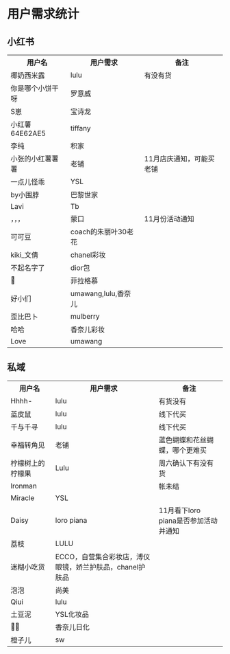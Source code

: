 # 用户需求统计

## 小红书

<table>
    <tr>
        <th>用户名</th>
        <th>用户需求</th>
        <th>备注</th>
    </tr>
    <tr>
        <td>椰奶西米露</td>
        <td>lulu</td>
        <td>有没有货</td>
    </tr>
    <tr>
        <td>你是哪个小饼干呀</td>
        <td>罗意威</td>
        <td></td>
    </tr>
    <tr>
        <td>S崽</td>
        <td>宝诗龙</td>
        <td></td>
    </tr>
    <tr>
        <td>小红薯64E62AE5</td>
        <td>tiffany</td>
        <td></td>
    </tr>
    <tr>
        <td>李纯</td>
        <td>积家</td>
        <td></td>
    </tr>
    <tr>
        <td>小张的小红薯薯薯</td>
        <td>老铺</td>
        <td>11月店庆通知，可能买老铺</td>
    </tr>
    <tr>
        <td>一点儿怪乖</td>
        <td>YSL</td>
        <td></td>
    </tr>
    <tr>
        <td>by小围脖</td>
        <td>巴黎世家</td>
        <td></td>
    </tr>
    <tr>
        <td>Lavi</td>
        <td>Tb</td>
        <td></td>
    </tr>
    <tr>
        <td>，，，</td>
        <td>蒙口</td>
        <td>11月份活动通知</td>
    </tr>
    <tr>
        <td>可可豆</td>
        <td>coach的朱丽叶30老花</td>
        <td></td>
    </tr>
    <tr>
        <td>kiki_文倩</td>
        <td>chanel彩妆</td>
        <td></td>
    </tr>
    <tr>
        <td>不起名字了</td>
        <td>dior包</td>
        <td></td>
    </tr>
    <tr>
        <td>🦋</td>
        <td>菲拉格慕</td>
        <td></td>
    </tr>
    <tr>
        <td>好小们</td>
        <td>umawang,lulu,香奈儿</td>
        <td></td>
    </tr>
    <tr>
        <td>歪比巴卜</td>
        <td>mulberry</td>
        <td></td>
    </tr>
    <tr>
        <td>哈哈</td>
        <td>香奈儿彩妆</td>
        <td></td>
    </tr>
    <tr>
        <td>Love</td>
        <td>umawang</td>
        <td></td>
    </tr>
</table>

## 私域

<table>
    <tr>
        <th>用户名</th>
        <th>用户需求</th>
        <th>备注</th>
    </tr>
    <tr>
        <td>Hhhh-</td>
        <td>lulu</td>
        <td>有货没有</td>
    </tr>
    <tr>
        <td>蓝皮鼠</td>
        <td>lulu</td>
        <td>线下代买</td>
    </tr>
    <tr>
        <td>千与千寻</td>
        <td>lulu</td>
        <td>线下代买</td>
    </tr>
    <tr>
        <td>幸福转角见</td>
        <td>老铺</td>
        <td>蓝色蝴蝶和花丝蝴蝶，哪个更难买</td>
    </tr>
    <tr>
        <td>柠檬树上的柠檬果</td>
        <td>Lulu</td>
        <td>周六确认下有没有货</td>
    </tr>
    <tr>
        <td>lronman</td>
        <td></td>
        <td>帐未结</td>
    </tr>
    <tr>
        <td>Miracle</td>
        <td>YSL</td>
        <td></td>
    </tr>
    <tr>
        <td>Daisy</td>
        <td>loro piana</td>
        <td>11月看下loro piana是否参加活动并通知</td>
    </tr>
    <tr>
        <td>荔枝</td>
        <td>LULU</td>
        <td></td>
    </tr>
    <tr>
        <td>迷糊小吃货</td>
        <td>ECCO，自营集合彩妆店，溥仪眼镜，娇兰护肤品，chanel护肤品</td>
        <td></td>
    </tr>
    <tr>
        <td>泡泡</td>
        <td>尚美</td>
        <td></td>
    </tr>
    <tr>
        <td>Qiui</td>
        <td>lulu</td>
        <td></td>
    </tr>
    <tr>
        <td>土豆泥</td>
        <td>YSL化妆品</td>
        <td></td>
    </tr>
    <tr>
        <td>🔧🔧</td>
        <td>香奈儿日化</td>
        <td></td>
    </tr>
    <tr>
        <td>橙子儿</td>
        <td>sw</td>
        <td></td>
    </tr>
</table>



